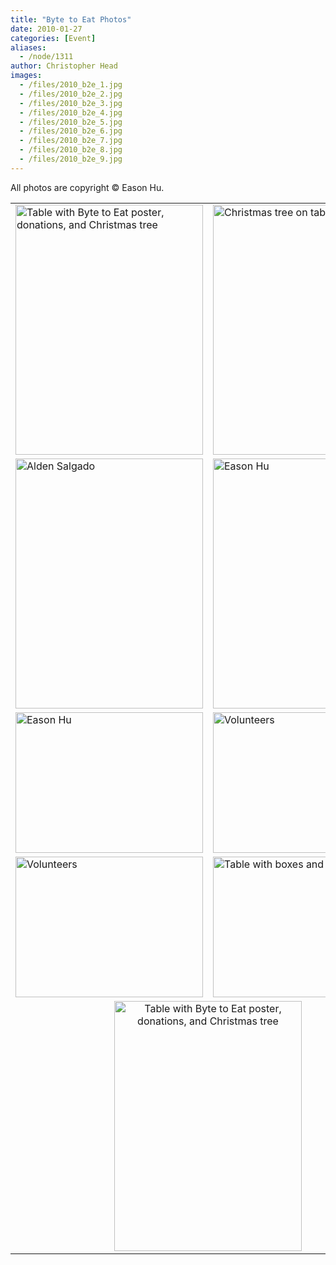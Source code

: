 ```yaml
---
title: "Byte to Eat Photos"
date: 2010-01-27
categories: [Event]
aliases:
  - /node/1311
author: Christopher Head
images:
  - /files/2010_b2e_1.jpg
  - /files/2010_b2e_2.jpg
  - /files/2010_b2e_3.jpg
  - /files/2010_b2e_4.jpg
  - /files/2010_b2e_5.jpg
  - /files/2010_b2e_6.jpg
  - /files/2010_b2e_7.jpg
  - /files/2010_b2e_8.jpg
  - /files/2010_b2e_9.jpg
---
```


<div class="field field-name-body field-type-text-with-summary field-label-hidden"><div class="field-items"><div class="field-item even"><!--break--><p>All photos are copyright &#xA9; Eason Hu.</p>
<table border="0" cellpadding="0" cellspacing="10">
<tbody><tr>
<td><img src="/files/2010_b2e_1.jpg" width="300" height="400" alt="Table with Byte to Eat poster, donations, and Christmas tree"></td>
<td><img src="/files/2010_b2e_2.jpg" width="300" height="400" alt="Christmas tree on table"></td>
</tr>
<tr>
<td><img src="/files/2010_b2e_3.jpg" width="300" height="400" alt="Alden Salgado"></td>
<td><img src="/files/2010_b2e_4.jpg" width="300" height="400" alt="Eason Hu"></td>
</tr>
<tr>
<td><img src="/files/2010_b2e_5.jpg" width="300" height="225" alt="Eason Hu"></td>
<td><img src="/files/2010_b2e_6.jpg" width="300" height="225" alt="Volunteers"></td>
</tr>
<tr>
<td><img src="/files/2010_b2e_7.jpg" width="300" height="225" alt="Volunteers"></td>
<td><img src="/files/2010_b2e_8.jpg" width="300" height="225" alt="Table with boxes and Christmas tree"></td>
</tr>
<tr>
<td colspan="2" align="center"><img src="/files/2010_b2e_9.jpg" width="300" height="400" alt="Table with Byte to Eat poster, donations, and Christmas tree"></td>
</tr>
</tbody></table>
</div></div></div>    <footer>
          </footer>
